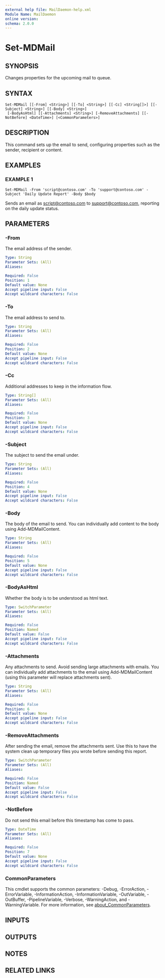 ```yaml
---
external help file: MailDaemon-help.xml
Module Name: MailDaemon
online version:
schema: 2.0.0
---
```


# Set-MDMail

## SYNOPSIS
Changes properties for the upcoming mail to queue.

## SYNTAX

```
Set-MDMail [[-From] <String>] [[-To] <String>] [[-Cc] <String[]>] [[-Subject] <String>] [[-Body] <String>]
 [-BodyAsHtml] [[-Attachments] <String>] [-RemoveAttachments] [[-NotBefore] <DateTime>] [<CommonParameters>]
```

## DESCRIPTION
This command sets up the email to send, configuring properties such as the sender, recipient or content.

## EXAMPLES

### EXAMPLE 1
```
Set-MDMail -From 'script@contoso.com' -To 'support@contoso.com' -Subject 'Daily Update Report' -Body $body
```

Sends an email as script@contoso.com to support@contoso.com, reporting on the daily update status.

## PARAMETERS

### -From
The email address of the sender.

```yaml
Type: String
Parameter Sets: (All)
Aliases:

Required: False
Position: 1
Default value: None
Accept pipeline input: False
Accept wildcard characters: False
```

### -To
The email address to send to.

```yaml
Type: String
Parameter Sets: (All)
Aliases:

Required: False
Position: 2
Default value: None
Accept pipeline input: False
Accept wildcard characters: False
```

### -Cc
Additional addresses to keep in the information flow.

```yaml
Type: String[]
Parameter Sets: (All)
Aliases:

Required: False
Position: 3
Default value: None
Accept pipeline input: False
Accept wildcard characters: False
```

### -Subject
The subject to send the email under.

```yaml
Type: String
Parameter Sets: (All)
Aliases:

Required: False
Position: 4
Default value: None
Accept pipeline input: False
Accept wildcard characters: False
```

### -Body
The body of the email to send.
You can individually add content to the body using Add-MDMailContent.

```yaml
Type: String
Parameter Sets: (All)
Aliases:

Required: False
Position: 5
Default value: None
Accept pipeline input: False
Accept wildcard characters: False
```

### -BodyAsHtml
Whether the body is to be understood as html text.

```yaml
Type: SwitchParameter
Parameter Sets: (All)
Aliases:

Required: False
Position: Named
Default value: False
Accept pipeline input: False
Accept wildcard characters: False
```

### -Attachments
Any attachments to send.
Avoid sending large attachments with emails.
You can individually add attachments to the email using Add-MDMailContent (using this parameter will replace attachments sent).

```yaml
Type: String
Parameter Sets: (All)
Aliases:

Required: False
Position: 6
Default value: None
Accept pipeline input: False
Accept wildcard characters: False
```

### -RemoveAttachments
After sending the email, remove the attachments sent.
Use this to have the system clean up temporary files you wrote before sending this report.

```yaml
Type: SwitchParameter
Parameter Sets: (All)
Aliases:

Required: False
Position: Named
Default value: False
Accept pipeline input: False
Accept wildcard characters: False
```

### -NotBefore
Do not send this email before this timestamp has come to pass.

```yaml
Type: DateTime
Parameter Sets: (All)
Aliases:

Required: False
Position: 7
Default value: None
Accept pipeline input: False
Accept wildcard characters: False
```

### CommonParameters
This cmdlet supports the common parameters: -Debug, -ErrorAction, -ErrorVariable, -InformationAction, -InformationVariable, -OutVariable, -OutBuffer, -PipelineVariable, -Verbose, -WarningAction, and -WarningVariable. For more information, see [about_CommonParameters](http://go.microsoft.com/fwlink/?LinkID=113216).

## INPUTS

## OUTPUTS

## NOTES

## RELATED LINKS
